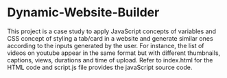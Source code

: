 # Dynamic-Website-Builder
This project is a case study to apply JavaScript concepts of variables and CSS concept of styling a tab/card in a website and generate similar ones according to the inputs generated by the user. For instance, the list of videos on youtube appear in the same format but with different thumbnails, captions, views, durations and time of upload.
Refer to index.html for the HTML code and script.js file provides the javaScript source code.
